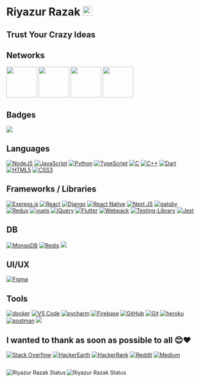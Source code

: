 <h1>Riyazur Razak <img src="https://media.giphy.com/media/hvRJCLFzcasrR4ia7z/giphy.gif" width="25px"></h1>

<h2>Trust Your Crazy Ideas</h2>

## Networks

<a align="center" href="https://www.linkedin.com/in/riyazur-razak-863ba0190/"><img height="80"  src="https://cliply.co/wp-content/uploads/2021/02/372102050_LINKEDIN_ICON_400px.gif"></a>
<a align="center" href="https://www.instagram.com/riyazur_razak/"><img height="80" src="https://cliply.co/wp-content/uploads/2019/07/371907300_INSTAGRAM_ICON_400px.gif"></a>
<a align="center" href="https://dribbble.com/riyazur_razak"><img height="80" src="https://cdn.dribbble.com/users/1041961/screenshots/2485936/alchemy-dribbble-icon2.gif"></a>
<a href="mailto:riyazurrazaknoushath786@gmail.com"><img src="https://cliply.co/wp-content/uploads/2020/04/422004530_MAIL_BOX_3D_ICON_400px.gif" height="80"></a>
       
##

## Badges
 [<img src="https://www.codewars.com/users/RiyazurRazak/badges/large" />](https://www.codewars.com/users/RiyazurRazak)


 ## Languages
 

 [<img alt="NodeJS" src="https://img.shields.io/badge/node.js%20-%2343853D.svg?&style=for-the-badge&logo=node.js&logoColor=white"/>]()
 [<img alt="JavaScript" src="https://img.shields.io/badge/javascript%20-%23323330.svg?&style=for-the-badge&logo=javascript&logoColor=%23F7DF1E"/>]()
 [<img alt="Python" src="https://img.shields.io/badge/python%20-%2314354C.svg?&style=for-the-badge&logo=python&logoColor=white"/>]()
 [<img alt="TypeScript" src="https://img.shields.io/badge/typescript%20-%23007ACC.svg?&style=for-the-badge&logo=typescript&logoColor=white"/>]()
[<img alt="C" src="https://img.shields.io/badge/c%20-%2300599C.svg?&style=for-the-badge&logo=c&logoColor=white"/>]()
[<img alt="C++" src="https://img.shields.io/badge/c++%20-%2300599C.svg?&style=for-the-badge&logo=c%2B%2B&ogoColor=white"/>]()
[<img alt="Dart" src="https://img.shields.io/badge/dart-%230175C2.svg?&style=for-the-badge&logo=dart&logoColor=white"/>]()
[<img alt="HTML5" src="https://img.shields.io/badge/html5%20-%23E34F26.svg?&style=for-the-badge&logo=html5&logoColor=white"/>]()
[<img alt="CSS3" src="https://img.shields.io/badge/css3%20-%231572B6.svg?&style=for-the-badge&logo=css3&logoColor=white"/>]()

## Frameworks / Libraries

[<img alt="Express.js" src="https://img.shields.io/badge/express.js%20-%23404d59.svg?&style=for-the-badge"/>]()
[<img alt="React" src="https://img.shields.io/badge/react%20-%2320232a.svg?&style=for-the-badge&logo=react&logoColor=%2361DAFB"/>]()
[<img alt="Django" src="https://img.shields.io/badge/DJANGO-REST-ff1709?style=for-the-badge&logo=django&logoColor=white&color=ff1709&labelColor=gray" />]()
[<img alt="React Native" src="https://img.shields.io/badge/React_Native-20232A?style=for-the-badge&logo=react&logoColor=61DAFB"/>]()
[<img alt="Next JS" src="https://img.shields.io/badge/next%20js%20-%23000000.svg?&style=for-the-badge&logo=next.js&logoColor=white"/>]()
[<img alt="gatsby" src="https://img.shields.io/badge/Gatsby-663399?style=for-the-badge&logo=gatsby&logoColor=white" />]()
[<img alt="Redux" src="https://img.shields.io/badge/redux%20-%23593d88.svg?&style=for-the-badge&logo=redux&logoColor=white"/>]()
[<img alt="vuejs" src="https://img.shields.io/badge/Vue.js-35495E?style=for-the-badge&logo=vuedotjs&logoColor=4FC08" />]()
[<img alt="jQuery" src="https://img.shields.io/badge/jquery%20-%230769AD.svg?&style=for-the-badge&logo=jquery&logoColor=white"/>]()
[<img alt="Flutter" src="https://img.shields.io/badge/Flutter%20-%2302569B.svg?&style=for-the-badge&logo=Flutter&logoColor=white" />]()
[<img alt="Webpack" src="https://img.shields.io/badge/webpack%20-%238DD6F9.svg?&style=for-the-badge&logo=webpack&logoColor=black" />]()
[<img alt="Testing-Library" src="https://img.shields.io/badge/-Testing%20Library-%23E33332?&style=for-the-badge&logo=testing-library&logoColor=white"/>]()
[<img alt="Jest" src="https://img.shields.io/badge/-jest-%23C21325?&style=for-the-badge&logo=jest&logoColor=white"/>]()



## DB

[<img alt="MongoDB" src ="https://img.shields.io/badge/MongoDB-%234ea94b.svg?&style=for-the-badge&logo=mongodb&logoColor=white"/>]()
[<img alt="Redis" src="https://img.shields.io/badge/redis-%23DD0031.svg?&style=for-the-badge&logo=redis&logoColor=white" />]()
[<img src="https://img.shields.io/badge/PostgreSQL-316192?style=for-the-badge&logo=postgresql&logoColor=white" />]()




## UI/UX

[<img alt="Figma" src="https://img.shields.io/badge/figma%20-%23F24E1E.svg?&style=for-the-badge&logo=figma&logoColor=white"/>]()



## Tools
[<img alt="docker" src="https://img.shields.io/badge/Docker-2CA5E0?style=for-the-badge&logo=docker&logoColor=white" />]()
[<img alt="VS Code" src="https://img.shields.io/badge/Visual_Studio_Code-0078D4?style=for-the-badge&logo=visual%20studio%20code&logoColor=white"/>]()
[<img alt="pycharm" src="https://img.shields.io/badge/pycharm-143?style=for-the-badge&logo=pycharm&logoColor=black&color=black&labelColor=green" />]()
[<img alt="Firebase" src="https://img.shields.io/badge/firebase-ffca28?style=for-the-badge&logo=firebase&logoColor=black"/>]()
[<img alt="GitHub" src="https://img.shields.io/badge/github%20-%23121011.svg?&style=for-the-badge&logo=github&logoColor=white"/>]()
[<img alt="Git" src="https://img.shields.io/badge/git%20-%23F05033.svg?&style=for-the-badge&logo=git&logoColor=white"/>]()
[<img alt="heroku" src="https://img.shields.io/badge/Heroku-430098?style=for-the-badge&logo=heroku&logoColor=white" />]()
[<img alt="postman" src="https://img.shields.io/badge/Postman-FF6C37?style=for-the-badge&logo=Postman&logoColor=white" />]()
[<img src="https://img.shields.io/badge/Arduino-00979D?style=for-the-badge&logo=Arduino&logoColor=white" />]()






## I wanted to thank as soon as possible to all 😊❤

[<img alt="Stack Overflow" src="https://img.shields.io/badge/-Stack%20overflow-FE7A16?style=for-the-badge&logo=stack-overflow&logoColor=white"/>]()
[<img alt="HackerEarth" src="https://img.shields.io/badge/HackerEarth%20-%232C3454.svg?&style=for-the-badge&logo=HackerEarth&logoColor=Blue"/>]()
[<img alt="HackerRank" src="https://img.shields.io/badge/-Hackerrank-2EC866?style=for-the-badge&logo=HackerRank&logoColor=white"/>]()
[<img alt="Reddit" src="https://img.shields.io/badge/Reddit%20-%23FF4500.svg?&style=for-the-badge&logo=Reddit&logoColor=white"/>]()
[<img alt="Medium" src="https://img.shields.io/badge/Medium%20-%23000000.svg?&style=for-the-badge&logo=Medium&logoColor=white"/>]()


##
  [<img align="left" alt="Riyazur Razak Status" src="https://github-readme-stats.vercel.app/api/top-langs/?username=RiyazurRazak&hide=html,css&theme=dark&layout=compact&langs_count=6" />]()
  [<img align="left" alt="Riyazur Razak Status" src="https://github-readme-stats.vercel.app/api?username=RiyazurRazak&theme=dark" />]()

  
 
 


